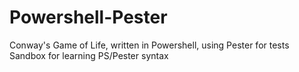 Powershell-Pester
=================

Conway's Game of Life, written in Powershell, using Pester for tests
Sandbox for learning PS/Pester syntax


